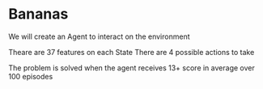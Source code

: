 # Bananas

We will create an Agent to interact on the environment

Theare are 37 features on each State
There are 4 possible actions to take

The problem is solved when the agent receives 13+ score in average over 100 episodes
